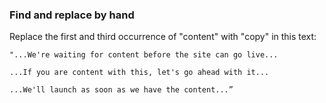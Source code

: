 ### Find and replace by hand

Replace the first and third occurrence of "content" with "copy" in this text:

```text
"...We're waiting for content before the site can go live...

...If you are content with this, let's go ahead with it...

...We'll launch as soon as we have the content...”
```

